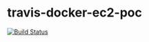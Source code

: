 # travis-docker-ec2-poc

[![Build Status](https://travis-ci.org/ArturGajowy/travis-docker-ec2-poc.svg?branch=master)](https://travis-ci.org/ArturGajowy/travis-docker-ec2-poc)
